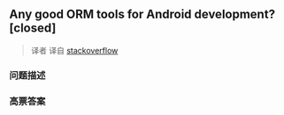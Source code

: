 ## Any good ORM tools for Android development? [closed]

> 译者 译自 [stackoverflow](http://stackoverflow.com/questions/371538/any-good-orm-tools-for-android-development) 

### 问题描述 

### 高票答案 

